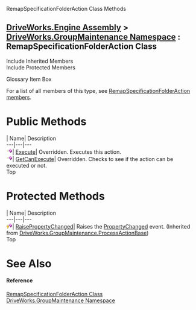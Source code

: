 RemapSpecificationFolderAction Class Methods   
  
[DriveWorks.Engine Assembly](topic2156.md) > [DriveWorks.GroupMaintenance Namespace](topic9628.md) : RemapSpecificationFolderAction Class  
---  
  
Include Inherited Members    
Include Protected Members    


Glossary Item Box

For a list of all members of this type, see [RemapSpecificationFolderAction members](topic9971.md).

# Public Methods

| Name| Description  
---|---|---  
![Public Method](dotnetimages/publicMethod.gif)| [Execute](topic9976.md)| Overridden. Executes this action.   
![Public Method](dotnetimages/publicMethod.gif)| [GetCanExecute](topic9977.md)| Overridden. Checks to see if the action can be executed or not.   
Top

# Protected Methods

| Name| Description  
---|---|---  
![Protected Method](dotnetimages/protectedMethod.gif)| [RaisePropertyChanged](topic9943.md)| Raises the [PropertyChanged](topic9948.md) event. (Inherited from [DriveWorks.GroupMaintenance.ProcessActionBase](topic9935.md))  
Top

# See Also

#### Reference

[RemapSpecificationFolderAction Class](topic9970.md)   
[DriveWorks.GroupMaintenance Namespace](topic9628.md)



